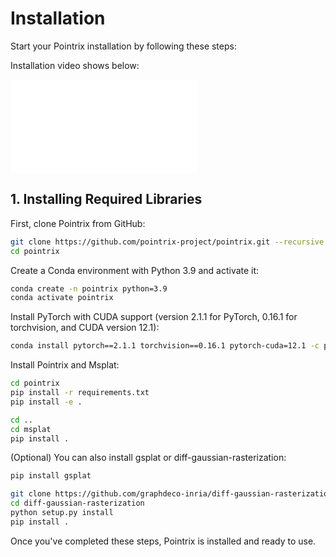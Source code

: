 # Installation

Start your Pointrix installation by following these steps:

Installation video shows below:
<iframe src="//player.bilibili.com/player.html?isOutside=true&aid=112955291141260&bvid=BV13uYyeHE8c&cid=500001648459184&p=1" scrolling="no" border="0" frameborder="no" framespacing="0" allowfullscreen="true"></iframe>

## 1. Installing Required Libraries

First, clone Pointrix from GitHub:

```bash
git clone https://github.com/pointrix-project/pointrix.git --recursive
cd pointrix
```

Create a Conda environment with Python 3.9 and activate it:

```bash
conda create -n pointrix python=3.9
conda activate pointrix
```

Install PyTorch with CUDA support (version 2.1.1 for PyTorch, 0.16.1 for torchvision, and CUDA version 12.1):

```bash
conda install pytorch==2.1.1 torchvision==0.16.1 pytorch-cuda=12.1 -c pytorch -c nvidia
```

Install Pointrix and Msplat:

```bash
cd pointrix
pip install -r requirements.txt
pip install -e .

cd ..
cd msplat
pip install .
```

(Optional) You can also install gsplat or diff-gaussian-rasterization:

```bash
pip install gsplat

git clone https://github.com/graphdeco-inria/diff-gaussian-rasterization.git
cd diff-gaussian-rasterization
python setup.py install
pip install .
```

Once you've completed these steps, Pointrix is installed and ready to use.